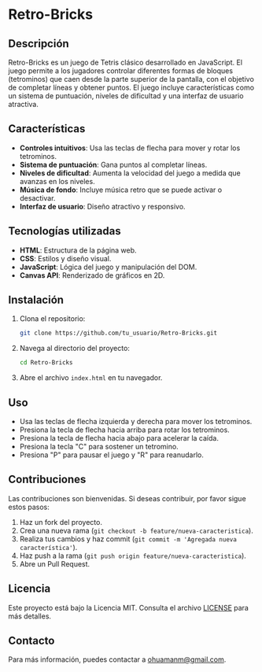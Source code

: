 # Retro-Bricks

## Descripción

Retro-Bricks es un juego de Tetris clásico desarrollado en JavaScript. El juego permite a los jugadores controlar diferentes formas de bloques (tetrominos) que caen desde la parte superior de la pantalla, con el objetivo de completar líneas y obtener puntos. El juego incluye características como un sistema de puntuación, niveles de dificultad y una interfaz de usuario atractiva.

## Características

- **Controles intuitivos**: Usa las teclas de flecha para mover y rotar los tetrominos.
- **Sistema de puntuación**: Gana puntos al completar líneas.
- **Niveles de dificultad**: Aumenta la velocidad del juego a medida que avanzas en los niveles.
- **Música de fondo**: Incluye música retro que se puede activar o desactivar.
- **Interfaz de usuario**: Diseño atractivo y responsivo.

## Tecnologías utilizadas

- **HTML**: Estructura de la página web.
- **CSS**: Estilos y diseño visual.
- **JavaScript**: Lógica del juego y manipulación del DOM.
- **Canvas API**: Renderizado de gráficos en 2D.

## Instalación

1. Clona el repositorio:
   ```bash
   git clone https://github.com/tu_usuario/Retro-Bricks.git
   ```
2. Navega al directorio del proyecto:
   ```bash
   cd Retro-Bricks
   ```
3. Abre el archivo `index.html` en tu navegador.

## Uso

- Usa las teclas de flecha izquierda y derecha para mover los tetrominos.
- Presiona la tecla de flecha hacia arriba para rotar los tetrominos.
- Presiona la tecla de flecha hacia abajo para acelerar la caída.
- Presiona la tecla "C" para sostener un tetromino.
- Presiona "P" para pausar el juego y "R" para reanudarlo.

## Contribuciones

Las contribuciones son bienvenidas. Si deseas contribuir, por favor sigue estos pasos:

1. Haz un fork del proyecto.
2. Crea una nueva rama (`git checkout -b feature/nueva-caracteristica`).
3. Realiza tus cambios y haz commit (`git commit -m 'Agregada nueva característica'`).
4. Haz push a la rama (`git push origin feature/nueva-caracteristica`).
5. Abre un Pull Request.

## Licencia

Este proyecto está bajo la Licencia MIT. Consulta el archivo [LICENSE](LICENSE) para más detalles.

## Contacto

Para más información, puedes contactar a [ohuamanm@gmail.com](mailto:ohuamanm@gmail.com).
